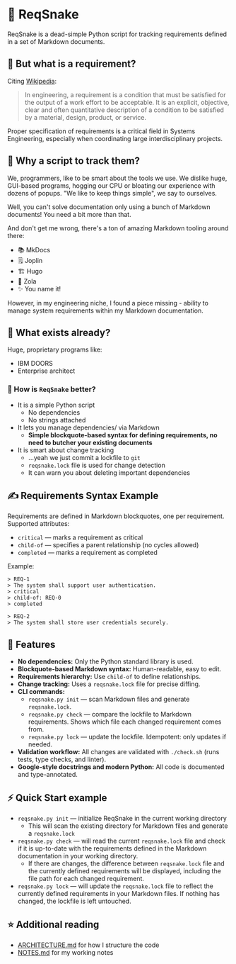 # 🐍 ReqSnake

ReqSnake is a dead-simple Python script for tracking requirements defined in a set of Markdown documents.

## 📄 But what is a requirement?

Citing [Wikipedia](https://en.wikipedia.org/wiki/Requirements_management):

> In engineering, a requirement is a condition that must be satisfied for the output of a work effort to be acceptable. It is an explicit, objective, clear and often quantitative description of a condition to be satisfied by a material, design, product, or service.

Proper specification of requirements is a critical field in Systems Engineering, especially when coordinating large interdisciplinary projects.

## 🤔 Why a script to track them?

We, programmers, like to be smart about the tools we use. We dislike huge, GUI-based programs, hogging our CPU or bloating our experience with dozens of popups. "We like to keep things simple", we say to ourselves.

Well, you can't solve documentation only using a bunch of Markdown documents! You need a bit more than that.

And don't get me wrong, there's a ton of amazing Markdown tooling around there:

- 📚 MkDocs
- 🗒️ Joplin
- 🏗️ Hugo
- 🦄 Zola
- ✨ You name it!

However, in my engineering niche, I found a piece missing - ability to manage system requirements within my Markdown documentation.

## 🏢 What exists already?

Huge, proprietary programs like:

- IBM DOORS 
- Enterprise architect

### 🐍 How is `ReqSnake` better?

- It is a simple Python script
    - No dependencies
    - No strings attached
- It lets you manage dependencies/ via Markdown
    - **Simple blockquote-based syntax for defining requirements, no need to butcher your existing documents**
- It is smart about change tracking
    - ...yeah we just commit a lockfile to `git`
    - `reqsnake.lock` file is used for change detection
    - It can warn you about deleting important dependencies

## ✍️ Requirements Syntax Example

Requirements are defined in Markdown blockquotes, one per requirement. Supported attributes:

- `critical` — marks a requirement as critical
- `child-of` — specifies a parent relationship (no cycles allowed)
- `completed` — marks a requirement as completed

Example:

```
> REQ-1
> The system shall support user authentication.
> critical
> child-of: REQ-0
> completed

> REQ-2
> The system shall store user credentials securely.
```

## 🚀 Features

- **No dependencies:** Only the Python standard library is used.
- **Blockquote-based Markdown syntax:** Human-readable, easy to edit.
- **Requirements hierarchy:** Use `child-of` to define relationships.
- **Change tracking:** Uses a `reqsnake.lock` file for precise diffing.
- **CLI commands:**
    - `reqsnake.py init` — scan Markdown files and generate `reqsnake.lock`.
    - `reqsnake.py check` — compare the lockfile to Markdown requirements. Shows which file each changed requirement comes from.
    - `reqsnake.py lock` — update the lockfile. Idempotent: only updates if needed.
- **Validation workflow:** All changes are validated with `./check.sh` (runs tests, type checks, and linter).
- **Google-style docstrings and modern Python:** All code is documented and type-annotated.

## ⚡ Quick Start example

- `reqsnake.py init` — initialize ReqSnake in the current working directory
    - This will scan the existing directory for Markdown files and generate a `reqsnake.lock`
- `reqsnake.py check` — will read the current `reqsnake.lock` file and check if it is up-to-date with the requirements defined in the Markdown documentation in your working directory.
    - If there are changes, the difference between `reqsnake.lock` file and the currently defined requirements will be displayed, including the file path for each changed requirement.
- `reqsnake.py lock` — will update the `reqsnake.lock` file to reflect the currently defined requirements in your Markdown files. If nothing has changed, the lockfile is left untouched.

## ⭐ Additional reading

- [ARCHITECTURE.md](./ARCHITECTURE.md) for how I structure the code
- [NOTES.md](./NOTES.md) for my working notes

